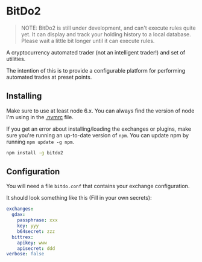 # BitDo2

> NOTE: BitDo2 is still under development, and can't execute rules quite yet.  It can display and track your holding history to a local database.  Please wait a little bit longer until it can execute rules.

A cryptocurrency automated trader (not an intelligent trader!) and set of utilities.

The intention of this is to provide a configurable platform for performing
automated trades at preset points.

## Installing

Make sure to use at least node 6.x. You can always find the version of node I'm using in the [.nvmrc](.nvmrc) file.

If you get an error about installing/loading the exchanges or plugins, make sure you're running an up-to-date version of `npm`. You
can update npm by running `npm update -g npm`.

```bash
npm install -g bitdo2
```

## Configuration

You will need a file `bitdo.conf` that contains your exchange configuration.

It should look something like this (Fill in your own secrets):
```yaml
exchanges:
  gdax:
    passphrase: xxx
    key: yyy
    b64secret: zzz
  bittrex:
    apikey: www
    apisecret: ddd
verbose: false
```
